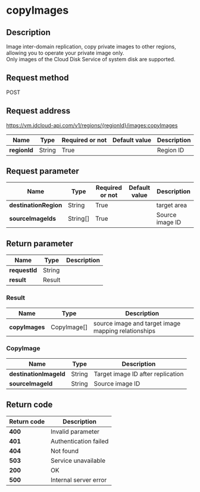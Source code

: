 # copyImages


## Description
Image inter-domain replication,  copy private images to other regions,  allowing you to operate your private image only. <br>
Only images of the Cloud Disk Service of system disk are supported.


## Request method
POST

## Request address
https://vm.jdcloud-api.com/v1/regions/{regionId}/images:copyImages

|Name|Type|Required or not|Default value|Description|
|---|---|---|---|---|
|**regionId**|String|True||Region ID|

## Request parameter
|Name|Type|Required or not|Default value|Description|
|---|---|---|---|---|
|**destinationRegion**|String|True||target area|
|**sourceImageIds**|String[]|True||Source image ID|


## Return parameter
|Name|Type|Description|
|---|---|---|
|**requestId**|String||
|**result**|Result||


### Result
|Name|Type|Description|
|---|---|---|
|**copyImages**|CopyImage[]|source image and target image mapping relationships|
### CopyImage
|Name|Type|Description|
|---|---|---|
|**destinationImageId**|String|Target image ID after replication|
|**sourceImageId**|String|Source image ID|

## Return code
|Return code|Description|
|---|---|
|**400**|Invalid parameter|
|**401**|Authentication failed|
|**404**|Not found|
|**503**|Service unavailable|
|**200**|OK|
|**500**|Internal server error|
